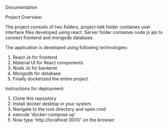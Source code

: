 Documentation

Project Overview:

The project consists of two folders. project-talk folder containes user interface files developed using react. Server folder containes node js api to connect frontend and mongodb database.

The application is developed using following technologies: 
1. React Js for frontend
2. Material UI for React components
3. Node Js for backend
4. Mongodb for database
5. Finally dockerized the entire project.

Instructions for deployment:
1. Clone this repository
2. Install docker desktop in your system
3. Navigate to the root directory and open cmd
4. execute 'docker-compose up'
5. Now type 'http://localhost:3001/' on the browser
